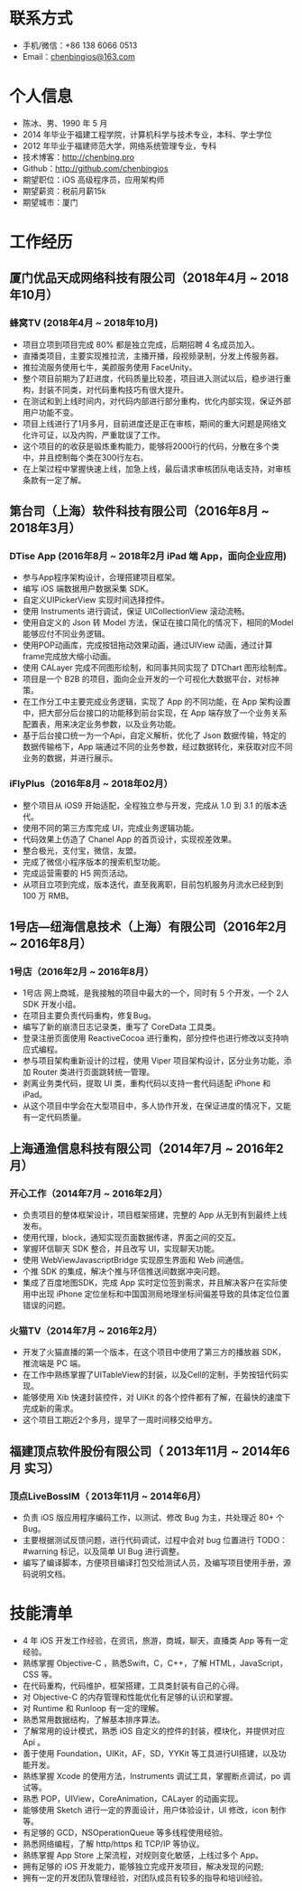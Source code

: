 # 联系方式
- 手机/微信：+86 138 6066 0513
- Email：chenbingios@163.com

# 个人信息
 - 陈冰、男、1990 年 5 月
 - 2014 年毕业于福建工程学院，计算机科学与技术专业，本科、学士学位
 - 2012 年毕业于福建师范大学，网络系统管理专业，专科
 - 技术博客：http://chenbing.pro
 - Github：http://github.com/chenbingios 
 - 期望职位：iOS 高级程序员，应用架构师
 - 期望薪资：税前月薪15k
 - 期望城市：厦门
 
# 工作经历
## 厦门优品天成网络科技有限公司（2018年4月 ~ 2018年10月）
### 蜂窝TV (2018年4月 ~ 2018年10月)
- 项目立项到项目完成 80% 都是独立完成，后期招聘 4 名成员加入。
- 直播类项目，主要实现推拉流，主播开播，段视频录制，分发上传服务器。
- 推拉流服务使用七牛，美颜服务使用 FaceUnity。
- 整个项目前期为了赶进度，代码质量比较差，项目进入测试以后，稳步进行重构，封装不同类，对代码重构技巧有很大提升。
- 在测试和到上线时间内，对代码内部进行部分重构，优化内部实现，保证外部用户功能不变。
- 项目上线进行了1月多月，目前进度还是正在审核，期间的重大问题是网络文化许可证，以及内购，严重耽误了工作。
- 这个项目的的收获是锻炼重构能力，能够将2000行的代码，分散在多个类中，并且控制每个类在300行左右。
- 在上架过程中掌握快速上线，加急上线，最后请求审核团队电话支持，对审核条款有一定了解。

## 第台司（上海）软件科技有限公司（2016年8月 ~ 2018年3月）
### DTise App (2016年8月 ~ 2018年2月	iPad 端 App，面向企业应用)
- 参与App程序架构设计，合理搭建项目框架。
- 编写 iOS 端数据用户数据采集 SDK。
- 自定义UIPickerView 实现时间选择控件。
- 使用 Instruments 进行调试，保证 UICollectionView  滚动流畅。
- 使用自定义的 Json 转 Model 方法，保证在接口简化的情况下，相同的Model能够应付不同业务逻辑。
- 使用POP动画库，完成按钮拖动效果动画，通过UIView 动画，通过计算frame完成放大缩小动画。
- 使用 CALayer 完成不同图形绘制，和同事共同实现了 DTChart 图形绘制库。
- 项目是一个 B2B 的项目，面向企业开发的一个可视化大数据平台，对标神策。
- 在工作分工中主要完成业务逻辑，实现了 App 的不同功能，在 App 架构设置中，把大部分后台接口的功能移到前台实现，在 App 端存放了一个业务关系配置表，用来决定业务参数，以及业务功能。
- 基于后台接口统一为一个Api，自定义解析，优化了 Json 数据传输，特定的数据传输格下，App 端通过不同的业务参数，经过数据转化，来获取对应不同业务的数据，并进行展示。

### iFlyPlus（2016年8月 ~ 2018年02月）
- 整个项目从 iOS9 开始适配，全程独立参与开发，完成从 1.0 到 3.1 的版本迭代。
- 使用不同的第三方库完成 UI，完成业务逻辑功能。
- 代码效果上仿造了 Chanel App 的首页设计，实现视差效果。
- 整合极光，支付宝，微信，友盟。
- 完成了微信小程序版本的搜索机型功能。
- 完成运营需要的 H5 网页活动。
- 从项目立项到完成，版本迭代，直至我离职，目前包机服务月流水已经到到 100 万 RMB。	

## 1号店—纽海信息技术（上海）有限公司（2016年2月 ~ 2016年8月）
### 1号店（2016年2月 ~ 2016年8月）
- 1号店 网上商城，是我接触的项目中最大的一个，同时有 5 个开发，一个 2人 SDK 开发小组。
- 在项目主要负责代码重构，修复Bug。
- 编写了新的崩溃日志记录类，重写了 CoreData 工具类。
- 登录注册页面使用 ReactiveCocoa 进行重构，部分控件也进行修改以支持响应式编程。
- 参与项目架构重新设计的过程，使用 Viper 项目架构设计，区分业务功能，添加 Router 类进行页面跳转统一管理。
- 剥离业务类代码，提取 UI 类，重构代码以支持一套代码适配 iPhone 和 iPad。
- 从这个项目中学会在大型项目中，多人协作开发，在保证进度的情况下，又能有一定代码质量。

## 上海通渔信息科技有限公司（2014年7月 ~ 2016年2月）
### 开心工作（2014年7月 ~ 2016年2月）
- 负责项目的整体框架设计，项目框架搭建，完整的 App 从无到有到最终上线发布。
- 使用代理，block，通知实现页面数据传递，界面之间的交互。
- 掌握环信聊天 SDK 整合，并且改写 UI，实现聊天功能。
- 使用 WebViewJavascriptBridge 实现原生界面和 Web 间通信。
- 个推 SDK 的集成，解决个推与环信推送间数据冲突问题。
- 集成了百度地图SDK，完成 App 实时定位签到需求，并且解决客户在实际使用中出现 iPhone 定位坐标和中国国测局地理坐标间偏差导致的具体定位位置错误的问题。

### 火猫TV（2014年7月 ~ 2016年2月）
- 开发了火猫直播的第一个版本，在这个项目中使用了第三方的播放器 SDK，推流端是 PC 端。
- 在工作中熟练掌握了UITableView的封装，以及Cell的定制，手势按钮代码实现。
- 能够使用 Xib 快速封装控件，对 UIKit 的各个控件都有了解，在最快的速度下完成新的需求。
- 这个项目工期近2个多月，提早了一周时间移交给甲方。

## 福建顶点软件股份有限公司（ 2013年11月 ~ 2014年6月 实习）
### 顶点LiveBossIM（ 2013年11月 ~ 2014年6月）
- 负责 iOS 版应用程序编码工作，以测试、修改 Bug 为主，共处理近 80+ 个 Bug。
- 主要根据测试反馈问题，进行代码调试，过程中会对 bug 位置进行 TODO：#warning 标记，以及简单 UI Bug 进行调整。
- 编写了编译脚本，方便项目编译打包交给测试人员，及编写项目使用手册，源码说明文档。

# 技能清单
- 4 年 iOS 开发工作经验，在资讯，旅游，商城，聊天，直播类 App 等有一定经验。
- 熟练掌握 Objective-C ，熟悉Swift，C，C++，了解 HTML，JavaScript，CSS 等。
- 在代码重构，代码维护，框架搭建，工具类封装有自己的心得。
- 对 Objective-C 的内存管理和性能优化有足够的认识和掌握。
- 对 Runtime 和 Runloop 有一定的理解。
- 熟悉常用数据结构，了解基本排序算法。
- 了解常用的设计模式，熟悉 iOS 自定义的控件的封装，模块化，并提供对应 Api 。
- 善于使用 Foundation，UIKit，AF，SD，YYKit 等工具进行UI搭建，以及功能开发。
- 熟练掌握 Xcode 的使用方法，Instruments 调试工具，掌握断点调试，po 调试等。
- 熟悉 POP，UIView，CoreAnimation，CALayer 的动画实现。
- 能够使用 Sketch 进行一定的界面设计，用户体验设计，UI 修改，icon 制作等。
- 有足够的 GCD，NSOperationQueue 等多线程使用经验。
- 熟悉网络编程，了解 http/https 和 TCP/IP 等协议。
- 熟练掌握 App Store 上架流程，对规则变化敏感，上线过多个 App。
- 拥有足够的 iOS 开发能力，能够独立完成开发项目，解决发现的问题; 
- 拥有一定的开发团队管理经验，对团队成员有较多的指导和培训经验。
